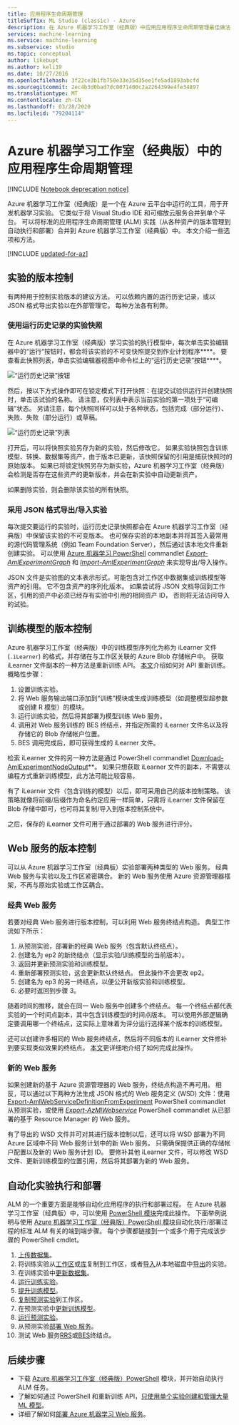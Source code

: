 ```yaml
---
title: 应用程序生命周期管理
titleSuffix: ML Studio (classic) - Azure
description: 在 Azure 机器学习工作室（经典版）中应用应用程序生命周期管理最佳做法
services: machine-learning
ms.service: machine-learning
ms.subservice: studio
ms.topic: conceptual
author: likebupt
ms.author: keli19
ms.date: 10/27/2016
ms.openlocfilehash: 3f22ce3b1fb750e33e35d35ee1fe5ad1893abcfd
ms.sourcegitcommit: 2ec4b3d0bad7dc0071400c2a2264399e4fe34897
ms.translationtype: MT
ms.contentlocale: zh-CN
ms.lasthandoff: 03/28/2020
ms.locfileid: "79204114"
---
```

# <a name="application-lifecycle-management-in-azure-machine-learning-studio-classic"></a>Azure 机器学习工作室（经典版）中的应用程序生命周期管理

[!INCLUDE [Notebook deprecation notice](../../../includes/aml-studio-notebook-notice.md)]

Azure 机器学习工作室（经典版）是一个在 Azure 云平台中运行的工具，用于开发机器学习实验。 它类似于将 Visual Studio IDE 和可缩放云服务合并到单个平台。 可以将标准的应用程序生命周期管理 (ALM) 实践（从各种资产的版本管理到自动执行和部署）合并到 Azure 机器学习工作室（经典版）中。 本文介绍一些选项和方法。

[!INCLUDE [updated-for-az](../../../includes/updated-for-az.md)]

## <a name="versioning-experiment"></a>实验的版本控制
有两种用于控制实验版本的建议方法。 可以依赖内置的运行历史记录，或以 JSON 格式导出实验以在外部管理它。 每种方法各有利弊。

### <a name="experiment-snapshots-using-run-history"></a>使用运行历史记录的实验快照
在 Azure 机器学习工作室（经典版）学习实验的执行模型中，每次单击实验编辑器中的“运行”按钮时，都会将该实验的不可变快照提交到作业计划程序****。 要查看此快照列表，单击实验编辑器视图中命令栏上的“运行历史记录”按钮****。

![“运行历史记录”按钮](./media/version-control/runhistory.png)

然后，按以下方式操作即可在锁定模式下打开快照：在提交试验供运行并创建快照时，单击该试验的名称。 请注意，仅列表中表示当前实验的第一项处于“可编辑”状态。 另请注意，每个快照同样可以处于各种状态，包括完成（部分运行）、失败、失败（部分运行）或草稿。

![“运行历史记录”列表](./media/version-control/runhistorylist.png)

打开后，可以将快照实验另存为新的实验，然后修改它。 如果实验快照包含训练模型、转换、数据集等资产，由于版本已更新，该快照保留的引用是捕获快照时的原始版本。 如果已将锁定快照另存为新实验，Azure 机器学习工作室（经典版）会检测是否存在这些资产的更新版本，并会在新实验中自动更新资产。

如果删除实验，则会删除该实验的所有快照。

### <a name="exportimport-experiment-in-json-format"></a>采用 JSON 格式导出/导入实验
每次提交要运行的实验时，运行历史记录快照都会在 Azure 机器学习工作室（经典版）中保留该实验的不可变版本。 也可保存实验的本地副本并将其签入最常用的源代码管理系统（例如 Team Foundation Server），然后通过该本地文件重新创建实验。 可以使用 [Azure 机器学习 PowerShell](https://aka.ms/amlps) commandlet [*Export-AmlExperimentGraph*](https://github.com/hning86/azuremlps#export-amlexperimentgraph) 和 [*Import-AmlExperimentGraph*](https://github.com/hning86/azuremlps#import-amlexperimentgraph) 来实现导出/导入操作。

JSON 文件是实验图的文本表示形式，可能包含对工作区中数据集或训练模型等资产的引用。 它不包含资产的序列化版本。 如果尝试将 JSON 文档导回到工作区，引用的资产中必须已经存有实验中引用的相同资产 ID， 否则将无法访问导入的试验。

## <a name="versioning-trained-model"></a>训练模型的版本控制
Azure 机器学习工作室（经典版）中的训练模型序列化为称为 iLearner 文件 (`.iLearner`) 的格式，并存储在与工作区关联的 Azure Blob 存储帐户中。 获取 iLearner 文件副本的一种方法是重新训练 API。 [本文](/azure/machine-learning/studio/retrain-machine-learning-model)介绍如何对 API 重新训练。 概略性步骤：

1. 设置训练实验。
2. 将 Web 服务输出端口添加到“训练”模块或生成训练模型（如调整模型超参数或创建 R 模型）的模块。
3. 运行训练实验，然后将其部署为模型训练 Web 服务。
4. 调用对 Web 服务训练的 BES 终结点，并指定所需的 iLearner 文件名以及将存储它的 Blob 存储帐户位置。
5. BES 调用完成后，即可获得生成的 iLearner 文件。

检索 iLearner 文件的另一种方法是通过 PowerShell commandlet [Download-AmlExperimentNodeOutput](https://github.com/hning86/azuremlps#download-amlexperimentnodeoutput)**。 如果只想获取 iLearner 文件的副本，不需要以编程方式重新训练模型，此方法可能比较容易。

有了 iLearner 文件（包含训练的模型）以后，即可采用自己的版本控制策略。 该策略就像将前缀/后缀作为命名约定应用一样简单，只需将 iLearner 文件保留在 Blob 存储中即可，也可将其复制/导入到版本控制系统中。

之后，保存的 iLearner 文件可用于通过部署的 Web 服务进行评分。

## <a name="versioning-web-service"></a>Web 服务的版本控制
可以从 Azure 机器学习工作室（经典版）实验部署两种类型的 Web 服务。 经典 Web 服务与实验以及工作区紧密耦合。 新的 Web 服务使用 Azure 资源管理器框架，不再与原始实验或工作区耦合。

### <a name="classic-web-service"></a>经典 Web 服务
若要对经典 Web 服务进行版本控制，可以利用 Web 服务终结点构造。 典型工作流如下所示：

1. 从预测实验，部署新的经典 Web 服务（包含默认终结点）。
2. 创建名为 ep2 的新终结点（显示实验/训练模型的当前版本）。
3. 返回并更新预测实验和训练模型。
4. 重新部署预测实验，这会更新默认终结点。 但此操作不会更改 ep2。
5. 创建名为 ep3 的另一终结点，以便公开新版实验和训练模型。
6. 必要时返回到步骤 3。

随着时间的推移，就会在同一 Web 服务中创建多个终结点。 每一个终结点都代表实验的一个时间点副本，其中包含训练模型的时间点版本。 可以使用外部逻辑确定要调用哪一个终结点，这实际上意味着为评分运行选择某个版本的训练模型。

还可以创建许多相同的 Web 服务终结点，然后将不同版本的 iLearner 文件修补到要实现类似效果的终结点。 [本文](create-models-and-endpoints-with-powershell.md)更详细地介绍了如何完成此操作。

### <a name="new-web-service"></a>新的 Web 服务
如果创建新的基于 Azure 资源管理器的 Web 服务，终结点构造不再可用。 相反，可以通过以下两种方法生成 JSON 格式的 Web 服务定义 (WSD) 文件：使用 [Export-AmlWebServiceDefinitionFromExperiment](https://github.com/hning86/azuremlps#export-amlwebservicedefinitionfromexperiment) PowerShell commandlet 从预测实验，或使用 [*Export-AzMlWebservice*](https://docs.microsoft.com/powershell/module/az.machinelearning/export-azmlwebservice) PowerShell commandlet 从已部署的基于 Resource Manager 的 Web 服务。

有了导出的 WSD 文件并可对其进行版本控制以后，还可以将 WSD 部署为不同 Azure 区域中不同 Web 服务计划中的新 Web 服务。 只需确保提供正确的存储帐户配置以及新的 Web 服务计划 ID。 要修补其他 iLearner 文件，可以修改 WSD 文件、更新训练模型的位置引用，然后将其部署为新的 Web 服务。

## <a name="automate-experiment-execution-and-deployment"></a>自动化实验执行和部署
ALM 的一个重要方面是能够自动化应用程序的执行和部署过程。 在 Azure 机器学习工作室（经典版）中，可以使用 [PowerShell 模块](https://aka.ms/amlps)完成此操作。 下面举例说明与使用 [Azure 机器学习工作室（经典版）PowerShell 模块](https://aka.ms/amlps)自动化执行/部署过程的标准 ALM 有关的端到端步骤。 每个步骤都链接到一个或多个用于完成该步骤的 PowerShell cmdlet。

1. [上传数据集](https://github.com/hning86/azuremlps#upload-amldataset)。
2. 将训练实验从[工作区](https://github.com/hning86/azuremlps#copy-amlexperiment)或[库](https://github.com/hning86/azuremlps#copy-amlexperimentfromgallery)复制到工作区，或者[导入](https://github.com/hning86/azuremlps#import-amlexperimentgraph)从本地磁盘中[导出](https://github.com/hning86/azuremlps#export-amlexperimentgraph)的实验。
3. 在训练实验中[更新数据集](https://github.com/hning86/azuremlps#update-amlexperimentuserasset)。
4. [运行训练实验](https://github.com/hning86/azuremlps#start-amlexperiment)。
5. [提升训练模型](https://github.com/hning86/azuremlps#promote-amltrainedmodel)。
6. [复制预测实验](https://github.com/hning86/azuremlps#copy-amlexperiment)到工作区。
7. 在预测实验中[更新训练模型](https://github.com/hning86/azuremlps#update-amlexperimentuserasset)。
8. [运行预测实验](https://github.com/hning86/azuremlps#start-amlexperiment)。
9. 从预测实验[部署 Web 服务](https://github.com/hning86/azuremlps#new-amlwebservice)。
10. 测试 Web 服务[RRS](https://github.com/hning86/azuremlps#invoke-amlwebservicerrsendpoint)或[BES](https://github.com/hning86/azuremlps#invoke-amlwebservicebesendpoint)终结点。

## <a name="next-steps"></a>后续步骤
* 下载 [Azure 机器学习工作室（经典版）PowerShell](https://aka.ms/amlps) 模块，并开始自动执行 ALM 任务。
* 了解如何通过 PowerShell 和重新训练 API，[只使用单个实验创建和管理大量 ML 模型](create-models-and-endpoints-with-powershell.md)。
* 详细了解如何[部署 Azure 机器学习 Web 服务](deploy-a-machine-learning-web-service.md)。
